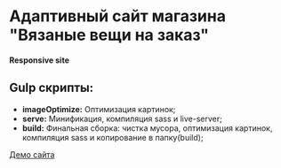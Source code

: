# Адаптивный сайт магазина "Вязаные вещи на заказ"
#### Responsive site


## Gulp скрипты:
* **imageOptimize:** Оптимизация картинок;
* **serve:** Минификация, компиляция sass и live-server;
* **build:** Финальная сборка: чистка мусора, оптимизация картинок, компиляция sass и копирование в папку(build);

[Демо сайта](https://rampelstillskin.github.io/custom-knitwear/build/)
